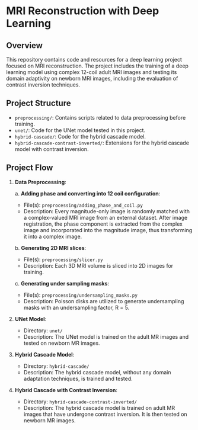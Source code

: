 # MRI Reconstruction with Deep Learning

## Overview

This repository contains code and resources for a deep learning project focused on MRI reconstruction. The project includes the training of a deep learning model using complex 12-coil adult MRI images and testing its domain adaptivity on newborn MRI images, including the evaluation of contrast inversion techniques.

## Project Structure

- `preprocessing/`: Contains scripts related to data preprocessing before training.
- `unet/`: Code for the UNet model tested in this project.
- `hybrid-cascade/`: Code for the hybrid cascade model.
- `hybrid-cascade-contrast-inverted/`: Extensions for the hybrid cascade model with contrast inversion.

## Project Flow

1. **Data Preprocessing**: 

    a. **Adding phase and converting into 12 coil configuration**:
      - File(s): `preprocessing/adding_phase_and_coil.py`
      - Description: Every magnitude-only image is randomly matched with a complex-valued MRI image from an external dataset. After image registration, the phase component is extracted from the complex image and incorporated into the magnitude image, thus transforming it into a complex image.
   
    b. **Generating 2D MRI slices**:
      - File(s): `preprocessing/slicer.py`
      - Description: Each 3D MRI volume is sliced into 2D images for training.

    c. **Generating under sampling masks**:
      - File(s): `preprocessing/undersampling_masks.py`
      - Description: Poisson disks are utilized to generate undersampling masks with an undersampling factor, R = 5.

2. **UNet Model**:
   - Directory: `unet/`
   - Description: The UNet model is trained on the adult MR images and tested on newborn MR images.

3. **Hybrid Cascade Model**:
   - Directory: `hybrid-cascade/`
   - Description: The hybrid cascade model, without any domain adaptation techniques, is trained and tested.

4. **Hybrid Cascade with Contrast Inversion**:
   - Directory: `hybrid-cascade-contrast-inverted/`
   - Description: The hybrid cascade model is trained on adult MR images that have undergone contrast inversion. It is then tested on newborn MR images.


